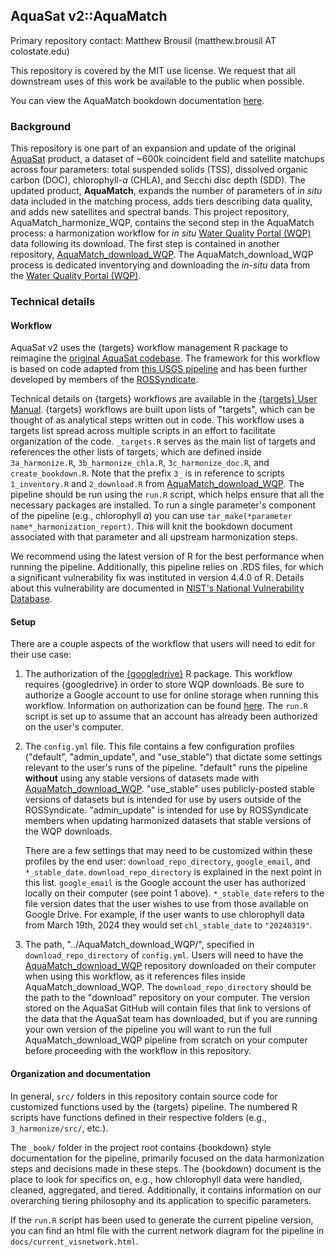 ## AquaSat v2::AquaMatch

Primary repository contact: Matthew Brousil (matthew.brousil AT colostate.edu)

This repository is covered by the MIT use license. We request that all downstream uses of this work be available to the public when possible.

You can view the AquaMatch bookdown documentation [here](https://aquasat.github.io/AquaMatch_harmonize_WQP/).

### Background

This repository is one part of an expansion and update of the original [AquaSat](https://agupubs.onlinelibrary.wiley.com/doi/10.1029/2019WR024883) product, a dataset of \~600k coincident field and satellite matchups across four parameters: total suspended solids (TSS), dissolved organic carbon (DOC), chlorophyll-*a* (CHLA), and Secchi disc depth (SDD). The updated product, **AquaMatch**, expands the number of parameters of *in situ* data included in the matching process, adds tiers describing data quality, and adds new satellites and spectral bands. This project repository, AquaMatch_harmonize_WQP, contains the second step in the AquaMatch process: a harmonization workflow for *in situ* [Water Quality Portal (WQP)](waterqualitydata.us/) data following its download. The first step is contained in another repository, [AquaMatch_download_WQP](https://github.com/AquaSat/AquaMatch_download_WQP). The AquaMatch_download_WQP process is dedicated inventorying and downloading the *in-situ* data from the [Water Quality Portal (WQP)](waterqualitydata.us/).

### Technical details

#### Workflow

AquaSat v2 uses the {targets} workflow management R package to reimagine the [original AquaSat codebase](https://github.com/GlobalHydrologyLab/AquaSat). The framework for this workflow is based on code adapted from [this USGS pipeline](https://github.com/USGS-R/ds-pipelines-targets-example-wqp) and has been further developed by members of the [ROSSyndicate](https://github.com/rossyndicate).

Technical details on {targets} workflows are available in the [{targets} User Manual](https://books.ropensci.org/targets/). {targets} workflows are built upon lists of "targets", which can be thought of as analytical steps written out in code. This workflow uses a targets list spread across multiple scripts in an effort to facilitate organization of the code. `_targets.R` serves as the main list of targets and references the other lists of targets, which are defined inside `3a_harmonize.R`, `3b_harmonize_chla.R`, `3c_harmonize_doc.R`, and `create_bookdown.R`. Note that the prefix `3_` is in reference to scripts `1_inventory.R` and `2_download.R` from [AquaMatch_download_WQP](https://github.com/AquaSat/AquaMatch_download_WQP). The pipeline should be run using the `run.R` script, which helps ensure that all the necessary packages are installed. To run a single parameter's component of the pipeline (e.g., chlorophyll *a*) you can use `tar_make(*parameter name*_harmonization_report)`. This will knit the bookdown document associated with that parameter and all upstream harmonization steps.

We recommend using the latest version of R for the best performance when running the pipeline. Additionally, this pipeline relies on .RDS files, for which a significant vulnerability fix was instituted in version 4.4.0 of R. Details about this vulnerability are documented in [NIST's National Vulnerability Database](https://nvd.nist.gov/vuln/detail/CVE-2024-27322).

#### Setup

There are a couple aspects of the workflow that users will need to edit for their use case:

1.  The authorization of the [{googledrive}](https://googledrive.tidyverse.org/index.html) R package. This workflow requires {googledrive} in order to store WQP downloads. Be sure to authorize a Google account to use for online storage when running this workflow. Information on authorization can be found [here](https://googledrive.tidyverse.org/reference/drive_auth.html). The `run.R` script is set up to assume that an account has already been authorized on the user's computer.

2.  The `config.yml` file. This file contains a few configuration profiles ("default", "admin_update", and "use_stable") that dictate some settings relevant to the user's runs of the pipeline. "default" runs the pipeline **without** using any stable versions of datasets made with [AquaMatch_download_WQP](https://github.com/AquaSat/AquaMatch_download_WQP). "use_stable" uses publicly-posted stable versions of datasets but is intended for use by users outside of the ROSSyndicate. "admin_update" is intended for use by ROSSyndicate members when updating harmonized datasets that stable versions of the WQP downloads.

    There are a few settings that may need to be customized within these profiles by the end user: `download_repo_directory`, `google_email`, and `*_stable_date`. `download_repo_directory` is explained in the next point in this list. `google_email` is the Google account the user has authorized locally on their computer (see point 1 above). `*_stable_date` refers to the file version dates that the user wishes to use from those available on Google Drive. For example, if the user wants to use chlorophyll data from March 19th, 2024 they would set `chl_stable_date` to `"20240319"`.

3.  The path, "../AquaMatch_download_WQP/", specified in `download_repo_directory` of `config.yml`. Users will need to have the [AquaMatch_download_WQP](https://github.com/AquaSat/AquaMatch_download_WQP) repository downloaded on their computer when using this workflow, as it references files inside AquaMatch_download_WQP. The `download_repo_directory` should be the path to the "download" repository on your computer. The version stored on the AquaSat GitHub will contain files that link to versions of the data that the AquaSat team has downloaded, but if you are running your own version of the pipeline you will want to run the full AquaMatch_download_WQP pipeline from scratch on your computer before proceeding with the workflow in this repository.

#### Organization and documentation

In general, `src/` folders in this repository contain source code for customized functions used by the {targets} pipeline. The numbered R scripts have functions defined in their respective folders (e.g., `3_harmonize/src/`, etc.).

The `_book/` folder in the project root contains {bookdown} style documentation for the pipeline, primarily focused on the data harmonization steps and decisions made in these steps. The {bookdown} document is the place to look for specifics on, e.g., how chlorophyll data were handled, cleaned, aggregated, and tiered. Additionally, it contains information on our overarching tiering philosophy and its application to specific parameters.

If the `run.R` script has been used to generate the current pipeline version, you can find an html file with the current network diagram for the pipeline in `docs/current_visnetwork.html`.
